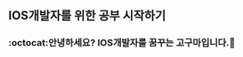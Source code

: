 ## IOS개발자를 위한 공부 시작하기

### :octocat:안녕하세요? IOS개발자를 꿈꾸는 고구마입니다.🍠

<!--
- 🔭 I’m currently working on ...
- 🌱 I’m currently learning ...
- 👯 I’m looking to collaborate on ...
- 🤔 I’m looking for help with ...
- 💬 Ask me about ...
- 📫 How to reach me: ...
- 😄 Pronouns: ...
- ⚡ Fun fact: ...
-->
